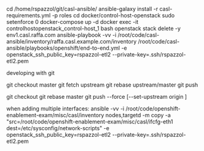 
cd /home/rspazzol/git/casl-ansible/
ansible-galaxy install -r casl-requirements.yml -p roles
cd docker/control-host-openstack
sudo setenforce 0
docker-compose up -d
docker exec -it controlhostopenstack_control-host_1 bash
openstack stack delete -y env1.casl.raffa.com
ansible-playbook -vv -i /root/code/casl-ansible/inventory/raffa.casl.example.com/inventory /root/code/casl-ansible/playbooks/openshift/end-to-end.yml -e openstack_ssh_public_key=rspazzol-etl2 --private-key=.ssh/rspazzol-etl2.pem



developing with git

git checkout master
git fetch upstream
git rebase upstream/master
git push

git checkout <branch>
git rebase master
git push --force [--set-upstream origin <branch>]

when adding multiple interfaces:
ansible -vv -i /root/code/openshift-enablement-exam/misc/casl/inventory nodes,targetd -m copy -a "src=/root/code/openshift-enablement-exam/misc/casl/ifcfg-eth1 dest=/etc/sysconfig/network-scripts" -e openstack_ssh_public_key=rspazzol-etl2 --private-key=.ssh/rspazzol-etl2.pem